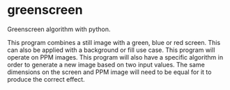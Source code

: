 # greenscreen
Greenscreen algorithm with python.

This program combines a still image with a green, blue or red screen. This can also be applied with a background or fill use case. This program will operate on PPM images. This program will also have a specific algorithm in order to generate a new image based on two input values. The same dimensions on the screen and PPM image will need to be equal for it to produce the correct effect.
